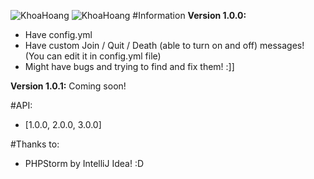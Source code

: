 ![KhoaHoang](http://i.imgur.com/R38IWpJ.png)
![KhoaHoang](http://i.imgur.com/gnTxPyd.png)
#Information
**Version 1.0.0:**
- Have config.yml
- Have custom Join / Quit / Death (able to turn on and off) messages! (You can edit it in config.yml file)
- Might have bugs and trying to find and fix them! :]]

**Version 1.0.1:** Coming soon!

#API:
- [1.0.0, 2.0.0, 3.0.0]

#Thanks to:
- PHPStorm by IntelliJ Idea! :D
